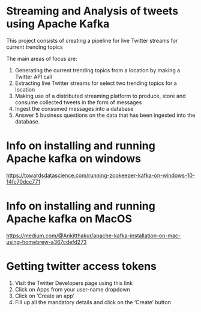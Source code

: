 # Streaming and Analysis of tweets using Apache Kafka
This project consists of creating a pipeline for live Twitter streams for current trending topics

The main areas of focus are:
1) Generating the current trending topics from a location by making a Twitter API call
2) Extracting live Twitter streams for select two trending topics for a location
3) Making use of a distributed streaming platform to produce, store and consume collected tweets in the form of messages
4) Ingest the consumed messages into a database
5) Answer 5 business questions on the data that has been ingested into the database.


# Info on installing and running Apache kafka on windows
https://towardsdatascience.com/running-zookeeper-kafka-on-windows-10-14fc70dcc771

# Info on installing and running Apache kafka on MacOS
https://medium.com/@Ankitthakur/apache-kafka-installation-on-mac-using-homebrew-a367cdefd273

# Getting twitter access tokens
1) Visit the Twitter Developers page using this link
2) Click on Apps from your user-name dropdown
3) Click on ‘Create an app’
4) Fill up all the mandatory details and click on the ‘Create’ button


